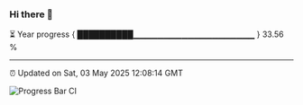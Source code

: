 ### Hi there 👋

⏳ Year progress { ██████████▁▁▁▁▁▁▁▁▁▁▁▁▁▁▁▁▁▁▁▁ } 33.56 %

---

⏰ Updated on Sat, 03 May 2025 12:08:14 GMT

![Progress Bar CI](https://github.com/liununu/liununu/workflows/Progress%20Bar%20CI/badge.svg)
